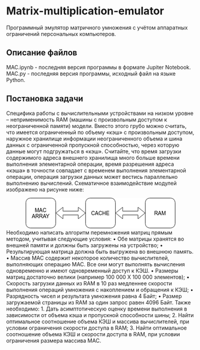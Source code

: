 # Matrix-multiplication-emulator
Программный эмулятор матричного умножения с учётом аппаратных ограничений персональных компьютеров.
## Описание файлов
MAC.ipynb - последняя версия программы в формате Jupiter Notebook.
MAC.py - последняя версия программы, исходный файл на языке Python.
## Постановка задачи
Специфика работы с вычислительными устройствами на низком уровне – неприменимость RAM (машины с произвольным доступом к неограниченной памяти) модели. Вместо этого грубо можно считать, что имеется ограниченный по объему «кэш» с произвольным доступом, наружное хранилище информации неограниченного объема и шина данных с ограниченной пропускной способностью, через которую данные могут подгружаться в «кэш». Считайте, что время загрузки содержимого адреса внешнего хранилища много больше времени выполнения элементарной операции, время разрешения адреса «кэша» в точности совпадает с временем выполнения элементарной операции, операция загрузки данных может вестись параллельно выполнению вычислений.
Схематичное взаимодействие модулей изображено на рисунке ниже:
<center><img src = "images/Arch.png"></center>
Необходимо написать алгоритм перемножения матриц прямым методом, учитывая следующие условия:
•	Обе матрицы хранятся во внешней памяти и должны быть загружены на устройство;
•	Результирующая матрица должна быть выгружена во внешнюю память.
•	Массив MAC содержит некоторое количество вычислителей, выполняющих операцию MAC. Все они могут выполнять вычисления одновременно и имеют одновременный доступ к КЭШ.
•	Размеры матриц достаточно велики (например 100 000 Х 100 000 элементов);
•	Скорость загрузки данных из RAM в 10 раз медленнее скорости выполнения операций умножения с накоплением и обращения к КЭШ;
•	Разрядность чисел и результата умножения равна 4 Байт;
•	Размер загружаемой страницы из RAM за один запрос равен 4096 Байт.
Также необходимо:
1. Дать асимптотическую оценку времени выполнения в зависимости от объема кэша и пропускной способности шины;
2. Найти оптимальное соотношение объема КЭШ и массива вычислителей, при условии ограничения скорости доступа в RAM;
3. Найти оптимальное соотношение объема КЭШ и скорости доступа в RAM, при условии ограничения размера массива MAC.
